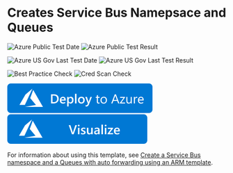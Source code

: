 # Creates Service Bus Namepsace and Queues

![Azure Public Test Date](https://azurequickstartsservice.blob.core.windows.net/badges/101-servicebus-queue/PublicLastTestDate.svg)
![Azure Public Test Result](https://azurequickstartsservice.blob.core.windows.net/badges/101-servicebus-queue/PublicDeployment.svg)

![Azure US Gov Last Test Date](https://azurequickstartsservice.blob.core.windows.net/badges/101-servicebus-queue/FairfaxLastTestDate.svg)
![Azure US Gov Last Test Result](https://azurequickstartsservice.blob.core.windows.net/badges/101-servicebus-queue/FairfaxDeployment.svg)

![Best Practice Check](https://azurequickstartsservice.blob.core.windows.net/badges/101-servicebus-queue/BestPracticeResult.svg)
![Cred Scan Check](https://azurequickstartsservice.blob.core.windows.net/badges/101-servicebus-queue/CredScanResult.svg)

[![Deploy To Azure](https://raw.githubusercontent.com/Azure/azure-quickstart-templates/master/1-CONTRIBUTION-GUIDE/images/deploytoazure.svg?sanitize=true)](https://portal.azure.com/#create/Microsoft.Template/uri/https%3A%2F%2Fraw.githubusercontent.com%2FAzure%2Fazure-quickstart-templates%2Fmaster%2F201-servicebus-create-queue-autoforwarding%2Fazuredeploy.json)
[![Visualize](https://raw.githubusercontent.com/Azure/azure-quickstart-templates/master/1-CONTRIBUTION-GUIDE/images/visualizebutton.svg?sanitize=true)](http://armviz.io/#/?load=https%3A%2F%2Fraw.githubusercontent.com%2FAzure%2Fazure-quickstart-templates%2Fmaster%2F201-servicebus-create-queue-autoforwarding%2Fazuredeploy.json)

For information about using this template, see
[Create a Service Bus namespace and a Queues with auto forwarding using an ARM template](http://azure.microsoft.com/documentation/articles/service-bus-resource-manager-namespace-queue/).
